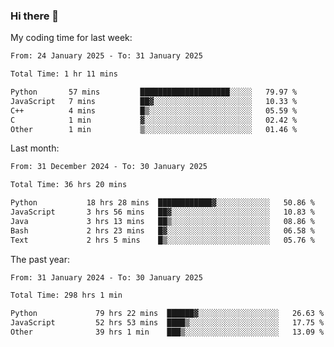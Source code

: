 ### Hi there 👋

My coding time for last week:

<!--START_SECTION:week-->

```txt
From: 24 January 2025 - To: 31 January 2025

Total Time: 1 hr 11 mins

Python       57 mins         ████████████████████░░░░░   79.97 %
JavaScript   7 mins          ██▓░░░░░░░░░░░░░░░░░░░░░░   10.33 %
C++          4 mins          █▒░░░░░░░░░░░░░░░░░░░░░░░   05.59 %
C            1 min           ▓░░░░░░░░░░░░░░░░░░░░░░░░   02.42 %
Other        1 min           ▒░░░░░░░░░░░░░░░░░░░░░░░░   01.46 %
```

<!--END_SECTION:week-->

Last month:

<!--START_SECTION:month-->

```txt
From: 31 December 2024 - To: 30 January 2025

Total Time: 36 hrs 20 mins

Python           18 hrs 28 mins  ████████████▓░░░░░░░░░░░░   50.86 %
JavaScript       3 hrs 56 mins   ██▓░░░░░░░░░░░░░░░░░░░░░░   10.83 %
Java             3 hrs 13 mins   ██▒░░░░░░░░░░░░░░░░░░░░░░   08.86 %
Bash             2 hrs 23 mins   █▓░░░░░░░░░░░░░░░░░░░░░░░   06.58 %
Text             2 hrs 5 mins    █▒░░░░░░░░░░░░░░░░░░░░░░░   05.76 %
```

<!--END_SECTION:month-->

The past year:

<!--START_SECTION:year-->

```txt
From: 31 January 2024 - To: 30 January 2025

Total Time: 298 hrs 1 min

Python             79 hrs 22 mins  ██████▓░░░░░░░░░░░░░░░░░░   26.63 %
JavaScript         52 hrs 53 mins  ████▒░░░░░░░░░░░░░░░░░░░░   17.75 %
Other              39 hrs 1 min    ███▒░░░░░░░░░░░░░░░░░░░░░   13.09 %
```

<!--END_SECTION:year-->
